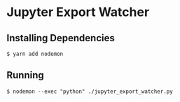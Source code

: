 # Jupyter Export Watcher

## Installing Dependencies
`$ yarn add nodemon`

## Running
`$ nodemon --exec "python" ./jupyter_export_watcher.py`